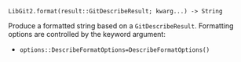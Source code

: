 ```
LibGit2.format(result::GitDescribeResult; kwarg...) -> String
```

Produce a formatted string based on a `GitDescribeResult`. Formatting options are controlled by the keyword argument:

  * `options::DescribeFormatOptions=DescribeFormatOptions()`
